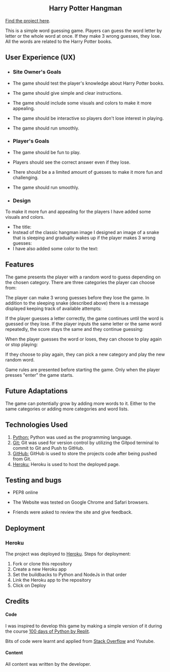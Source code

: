 <h2 align="center">Harry Potter Hangman</h2>

[Find the project here](https://hp-hangman-ce63faba4c2f.herokuapp.com/).

This is a simple word guessing game. Players can guess the word letter by letter or the whole word at once. If they make 3 wrong guesses, they lose. All the words are related to the Harry Potter books. 

## User Experience (UX)

-  ### Site Owner's Goals

- The game should test the player's knowledge about Harry Potter books.
- The game should give simple and clear instructions.
- The game should include some visuals and colors to make it more appealing.
- The game should be interactive so players don't lose interest in playing.
- The game should run smoothly.

-  ### Player's Goals

- The game should be fun to play.
- Players should see the correct answer even if they lose.
- There should be a a limited amount of guesses to make it more fun and challenging.
- The game should run smoothly.

-  ### Design

To make it more fun and appealing for the players I have added some visuals and colors. 
- The title:
- Instead of the classic hangman image I designed an image of a snake that is sleeping and gradually wakes up if the player makes 3 wrong guesses:
- I have also added some color to the text:

## Features

The game presents the player with a random word to guess depending on the chosen category. There are three categories the player can choose from:

The player can make 3 wrong guesses before they lose the game. In addition to the sleeping snake (described above) there is a message displayed keeping track of available attempts:

 
If the player guesses a letter correctly, the game continues until the word is guessed or they lose. If the player inputs the same letter or the same word repeatedly, the score stays the same and they continue guessing:

When the player guesses the word or loses, they can choose to play again or stop playing:

If they choose to play again, they can pick a new category and play the new random word.

Game rules are presented before starting the game. Only when the player presses "enter" the game starts.

## Future Adaptations

The game can potentially grow by adding more words to it. Either to the same categories or adding more categories and word lists. 

## Technologies Used

1. [Python:](https://en.wikipedia.org/wiki/Python_(programming_language))
    Python was used as the programming language.
1. [Git:](https://git-scm.com/)
    Git was used for version control by utilizing the Gitpod terminal to commit to Git and Push to GitHub.
1. [GitHub:](https://github.com/)
    GitHub is used to store the projects code after being pushed from Git.
1. [Heroku:](https://heroku.com/)
    Heroku is used to host the deployed page.

## Testing and bugs

- PEP8 online

- The Website was tested on Google Chrome and Safari browsers. 

- Friends were asked to review the site and give feedback.

## Deployment

### Heroku

The project was deployed to [Heroku](https://heroku.com/). Steps for deployment:
1. Fork or clone this repository
2. Create a new Heroku app
3. Set the buildbacks to Python and NodeJs in that order
4. Link the Heroku app to the repository
5. Click on Deploy


## Credits

#### Code

I was inspired to develop this game by making a simple version of it during the course [100 days of Python by Replit](https://replit.com/learn/100-days-of-python). 

Bits of code were learnt and applied from [Stack Overflow](https://stackoverflow.com/) and Youtube.

#### Content

All content was written by the developer.
